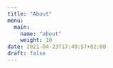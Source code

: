 ```yaml
---
title: "About"
menu:
  main:
    name: "about"
    weight: 10
date: 2021-04-23T17:49:57+02:00
draft: false
---
```


